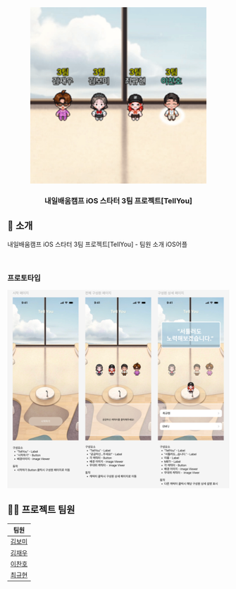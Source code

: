 <div align="center">

<!-- logo -->
<img src="https://raw.githubusercontent.com/LCH-1228/TellYou/refs/heads/main/TellYou/Assets.xcassets/AppIcon.appiconset/icon.png" width="400"/>

### 내일배움캠프 iOS 스타터 3팀 프로젝트[TellYou]

</div> 

## 📝 소개
내일배움캠프 iOS 스타터 3팀 프로젝트[TellYou] - 팀원 소개 iOS어플

<br />

### 프로토타입
<img src="https://github.com/LCH-1228/TellYou/blob/LCH-1228/image.png?raw=true">

## 💁‍♂️ 프로젝트 팀원
|팀원|
|:---:|
|[김보미](https://github.com/bomirgasm)|
|[김재우](https://github.com/kimjaewoo522)|
|[이찬호](https://github.com/LCH-1228)|
|[최규현](https://github.com/ghnn-n)|
